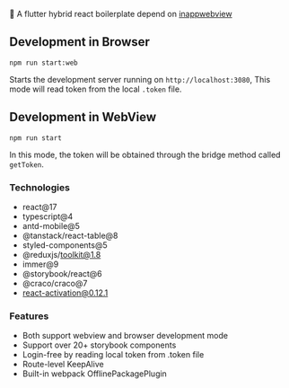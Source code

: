 :rice_ball: A flutter hybrid react boilerplate depend on [inappwebview](https://inappwebview.dev/)

## Development in Browser

```Shell
npm run start:web
```

Starts the development server running on `http://localhost:3080`, This mode will read token from the local `.token` file.


## Development in WebView

```Shell
npm run start
```

In this mode, the token will be obtained through the bridge method called `getToken`.

### Technologies

- react@17
- typescript@4
- antd-mobile@5
- @tanstack/react-table@8
- styled-components@5
- @reduxjs/toolkit@1.8
- immer@9
- @storybook/react@6
- @craco/craco@7
- react-activation@0.12.1

### Features

- Both support webview and browser development mode
- Support over 20+ storybook components
- Login-free by reading local token from .token file
- Route-level KeepAlive
- Built-in webpack OfflinePackagePlugin
